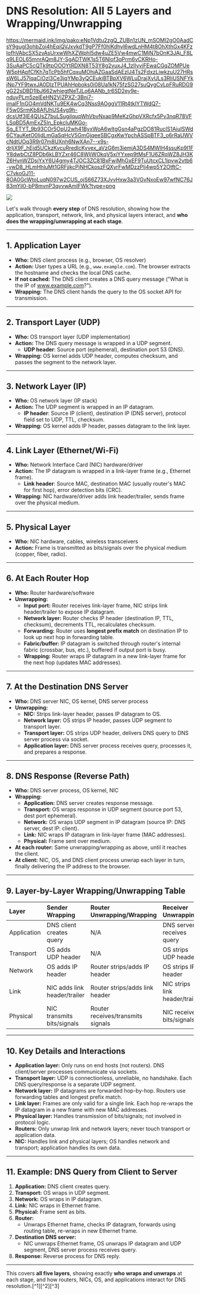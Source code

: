 # DNS Resolution: All 5 Layers and Wrapping/Unwrapping

https://mermaid.ink/img/pako:eNp1Vdtu2zgQ_ZUBn1zUN_mSOMI2gO0AadCsY9gugl3ohbZoi4hEqiQVJxvkdT9gP7Ff0hlKdhyl6wdLnHM4t8OhXthGx4KFzIofhVAbcSX5zvAsUrxwWhXZWphI5dw4uZE5Vw4mwC1MjN7bOnK3JAj_F8Lq9LEOL65mnrAQm8JY-SgADTWK1s5T6Nlof3qPrm6vCKRHo-3SuAaPC5cQTk9tpOOOYtRDXN8T53Y8g2vuxJ4_1zIIyviFEwaCGqZOMPUeW5pHApfCfKh7qTcPb5hfCqxuMOhjAZGaaSdAEzIJ4Ts2FdxzLiwkzuU27HRssW6LJ57lqaCiOzl3Ce3jqYMp3yQCEukiBTBpXV6WLuDrajXvULs3RIiUSNFYkjNp7YF9twxJA0DlzTPUAhHpboks0i08Ua1kN75fzSG27suQygCvLpFRuRDG9gG22sDBD1lbJ662whiegtNeTJLo6AANb_tr6SD2ey9e-nduyPLm5zelEeHN2VjZPXZ-3Bnj7-imalF1nGO4mVdNKTu9EK4wCq3Nss9AOggV11Rt4tkIYTWdQ7-F5w0SrmKb8AfUhUS4vg9h-dcsUtf3lE4QUsZ7buLSugjIqupWhVbvNxap9MeKzGhpVXRcfx5Pv3nqR78VFLSqBD5AmExZ5In_EpkcIuMKGo-Sg_ETYT_9b93COr5OpU2wh41ByxWoA6wltgGsn4aPgzDO81RucIS1AiuISWd6CYauKetO0ljdLmGaSqHcV5GmGjqeeSBCgxKwYpchASSpBTF3_o6rRaUWVcNdtUOq3R9r07m8UXnh6NwXAn7--x9s-drIjX9F_hEjd5UCkzKvcuRredlcKyvex_aVzG6m3iemiA3DS4MWlH4ssuKp9I1FY8dwbCtZ8PDb6kLBYZxr46C8WIjWOkqV5xiYYxep9tMsF1U6ZRqWZ8JH3KZ6HynWZDsjYxY6U4gmy4TJOC3ZC81BxFwiMhGxEF9TuUtcxCL1ipvw2vtb6-ywD8_HLmHhluMt1GRFjjkcPjNHCkoszFQXyrFwMDzzPlj4wp5Y2OtftC-C7vkoGJ11-8OA0GcWtoLuqN097w2CUS_ojS66Z73XJvvHxw3a3VGvNxoEw97wfNC76J83mYil0-bP8mvnP3qvvwAmIFWk?type=png

<img src="network_flow.png" style="background-color:white;">






Let's walk through **every step** of DNS resolution, showing how the application, transport, network, link, and physical layers interact, and **who does the wrapping/unwrapping at each stage**.

***

## 1. Application Layer

- **Who:** DNS client process (e.g., browser, OS resolver)
- **Action:** User types a URL (e.g., `www.example.com`). The browser extracts the hostname and checks the local DNS cache.
- **If not cached:** The DNS client creates a DNS query message ("What is the IP of www.example.com?").
- **Wrapping:** The DNS client hands the query to the OS socket API for transmission.

***

## 2. Transport Layer (UDP)

- **Who:** OS transport layer (UDP implementation)
- **Action:** The DNS query message is wrapped in a UDP segment.
    - **UDP header**: Source port (ephemeral), destination port 53 (DNS).
- **Wrapping:** OS kernel adds UDP header, computes checksum, and passes the segment to the network layer.

***

## 3. Network Layer (IP)

- **Who:** OS network layer (IP stack)
- **Action:** The UDP segment is wrapped in an IP datagram.
    - **IP header**: Source IP (client), destination IP (DNS server), protocol field set to UDP, TTL, checksum.
- **Wrapping:** OS kernel adds IP header, passes datagram to the link layer.

***

## 4. Link Layer (Ethernet/Wi-Fi)

- **Who:** Network Interface Card (NIC) hardware/driver
- **Action:** The IP datagram is wrapped in a link-layer frame (e.g., Ethernet frame).
    - **Link header**: Source MAC, destination MAC (usually router's MAC for first hop), error detection bits (CRC).
- **Wrapping:** NIC hardware/driver adds link header/trailer, sends frame over the physical medium.

***

## 5. Physical Layer

- **Who:** NIC hardware, cables, wireless transceivers
- **Action:** Frame is transmitted as bits/signals over the physical medium (copper, fiber, radio).

***

## 6. At Each Router Hop

- **Who:** Router hardware/software
- **Unwrapping:**
    - **Input port:** Router receives link-layer frame, NIC strips link header/trailer to expose IP datagram.
    - **Network layer:** Router checks IP header (destination IP, TTL, checksum), decrements TTL, recalculates checksum.
    - **Forwarding:** Router uses **longest prefix match** on destination IP to look up next hop in forwarding table.
    - **Fabric/buffer:** IP datagram is switched through router's internal fabric (crossbar, bus, etc.), buffered if output port is busy.
    - **Wrapping:** Router wraps IP datagram in a new link-layer frame for the next hop (updates MAC addresses).

***

## 7. At the Destination DNS Server

- **Who:** DNS server NIC, OS kernel, DNS server process
- **Unwrapping:**
    - **NIC:** Strips link-layer header, passes IP datagram to OS.
    - **Network layer:** OS strips IP header, passes UDP segment to transport layer.
    - **Transport layer:** OS strips UDP header, delivers DNS query to DNS server process via socket.
    - **Application layer:** DNS server process receives query, processes it, and prepares a response.

***

## 8. DNS Response (Reverse Path)

- **Who:** DNS server process, OS kernel, NIC
- **Wrapping:**
    - **Application:** DNS server creates response message.
    - **Transport:** OS wraps response in UDP segment (source port 53, dest port ephemeral).
    - **Network:** OS wraps UDP segment in IP datagram (source IP: DNS server, dest IP: client).
    - **Link:** NIC wraps IP datagram in link-layer frame (MAC addresses).
    - **Physical:** Frame sent over medium.
- **At each router:** Same unwrapping/wrapping as above, until it reaches the client.
- **At client:** NIC, OS, and DNS client process unwrap each layer in turn, finally delivering the IP address to the browser.

***

## 9. Layer-by-Layer Wrapping/Unwrapping Table

| Layer | Sender Wrapping | Router Unwrapping/Wrapping | Receiver Unwrapping |
| :-- | :-- | :-- | :-- |
| Application | DNS client creates query | N/A | DNS server receives query |
| Transport | OS adds UDP header | N/A | OS strips UDP header |
| Network | OS adds IP header | Router strips/adds IP header | OS strips IP header |
| Link | NIC adds link header/trailer | Router strips/adds link header | NIC strips link header/trailer |
| Physical | NIC transmits bits/signals | Router receives/transmits signals | NIC receives bits/signals |


***

## 10. Key Details and Interactions

- **Application layer:** Only runs on end hosts (not routers). DNS client/server processes communicate via sockets.
- **Transport layer:** UDP is connectionless, unreliable, no handshake. Each DNS query/response is a separate UDP segment.
- **Network layer:** IP datagrams are forwarded hop-by-hop. Routers use forwarding tables and longest prefix match.
- **Link layer:** Frames are only valid for a single link. Each hop re-wraps the IP datagram in a new frame with new MAC addresses.
- **Physical layer:** Handles transmission of bits/signals; not involved in protocol logic.
- **Routers:** Only unwrap link and network layers; never touch transport or application data.
- **NIC:** Handles link and physical layers; OS handles network and transport; application handles its own data.

***

## 11. Example: DNS Query from Client to Server

1. **Application:** DNS client creates query.
2. **Transport:** OS wraps in UDP segment.
3. **Network:** OS wraps in IP datagram.
4. **Link:** NIC wraps in Ethernet frame.
5. **Physical:** Frame sent as bits.
6. **Router:**
    - Unwraps Ethernet frame, checks IP datagram, forwards using routing table, re-wraps in new Ethernet frame.
7. **Destination DNS server:**
    - NIC unwraps Ethernet frame, OS unwraps IP datagram and UDP segment, DNS server process receives query.
8. **Response:** Reverse process for DNS reply.

***

This covers **all five layers**, showing exactly **who wraps and unwraps** at each stage, and how routers, NICs, OS, and applications interact for DNS resolution.[^1][^2][^3]